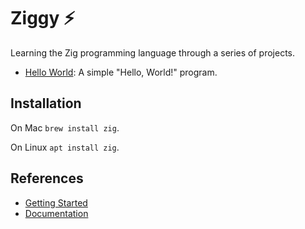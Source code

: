 # Ziggy ⚡️

Learning the Zig programming language through a series of projects.

- [Hello World](./hello-world): A simple "Hello, World!" program.

## Installation

On Mac `brew install zig`.

On Linux `apt install zig`.

## References

- [Getting Started](https://ziglang.org/learn/getting-started/)
- [Documentation](https://ziglang.org/documentation/master)